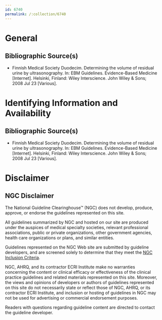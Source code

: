 ```yaml
---
id: 6740
permalink: /:collection/6740
---
```


# General

## Bibliographic Source(s)

- Finnish Medical Society Duodecim. Determining the volume of residual urine by ultrasonography. In: EBM Guidelines. Evidence-Based Medicine [Internet]. Helsinki, Finland: Wiley Interscience. John Wiley & Sons; 2008 Jul 23 [Various].

# Identifying Information and Availability

## Bibliographic Source(s)

- Finnish Medical Society Duodecim. Determining the volume of residual urine by ultrasonography. In: EBM Guidelines. Evidence-Based Medicine [Internet]. Helsinki, Finland: Wiley Interscience. John Wiley & Sons; 2008 Jul 23 [Various].

# Disclaimer

## NGC Disclaimer

The National Guideline Clearinghouse™ (NGC) does not develop, produce, approve, or endorse the guidelines represented on this site.

All guidelines summarized by NGC and hosted on our site are produced under the auspices of medical specialty societies, relevant professional associations, public or private organizations, other government agencies, health care organizations or plans, and similar entities.

Guidelines represented on the NGC Web site are submitted by guideline developers, and are screened solely to determine that they meet the [NGC Inclusion Criteria](/help-and-about/summaries/inclusion-criteria).

NGC, AHRQ, and its contractor ECRI Institute make no warranties concerning the content or clinical efficacy or effectiveness of the clinical practice guidelines and related materials represented on this site. Moreover, the views and opinions of developers or authors of guidelines represented on this site do not necessarily state or reflect those of NGC, AHRQ, or its contractor ECRI Institute, and inclusion or hosting of guidelines in NGC may not be used for advertising or commercial endorsement purposes.

Readers with questions regarding guideline content are directed to contact the guideline developer.


